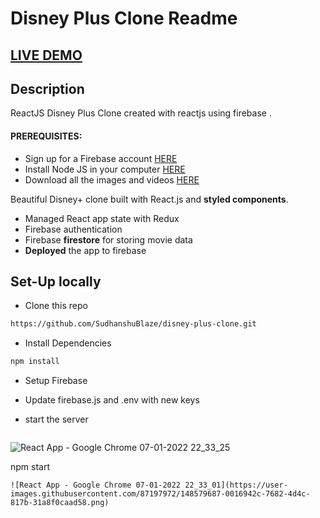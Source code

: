 # Disney Plus Clone Readme

## <a href="https://disney-clone-d1e27.firebaseapp.com" target="_blank">LIVE DEMO</a>


## Description
ReactJS Disney Plus Clone created with reactjs using firebase .
#### PREREQUISITES:
- Sign up for a Firebase account <a href='https://firebase.google.com'>HERE</a>
- Install Node JS in your computer <a href='https://nodejs.org/en/'>HERE</a>
- Download all the images and videos <a href='https://drive.google.com/drive/folders/13SvUkXPh7ZC1FRtp62VKFi572elZyxi8?usp=sharing'>HERE</a>


Beautiful Disney+ clone built with React.js and **styled components**.

- Managed React app state with Redux
- Firebase authentication
- Firebase **firestore** for storing movie data
- **Deployed** the app to firebase

## Set-Up locally

- Clone this repo

```bash
https://github.com/SudhanshuBlaze/disney-plus-clone.git
```

- Install Dependencies

```bash
npm install
```

- Setup Firebase
- Update firebase.js and .env with new keys

- start the server
  ```bash![Uploading React App - Google Chrome 07-01-2022 22_33_17.png…]()
![React App - Google Chrome 07-01-2022 22_33_25](https://user-images.githubusercontent.com/87197972/148579695-be635390-a9d8-4058-a8ee-7725a134de76.png)

  npm start
  ```
![React App - Google Chrome 07-01-2022 22_33_01](https://user-images.githubusercontent.com/87197972/148579687-0016942c-7682-4d4c-817b-31a8f0caad58.png)
